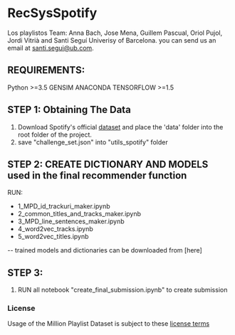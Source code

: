 # RecSysSpotify


Los playlistos Team: Anna Bach, Jose Mena, Guillem Pascual, Oriol Pujol, Jordi Vitrià and Santi Seguí
Univerisy of Barcelona.
you can send us an email at santi.segui@ub.com.

## REQUIREMENTS:
Python >=3.5
GENSIM
ANACONDA
TENSORFLOW >=1.5

## STEP 1: Obtaining The Data
1. Download Spotify's official [dataset](recsys-challenge.spotify.com/dataset) and place the 'data' folder into the root folder of the project. 
2. save "challenge_set.json" into "utils_spotify" folder

## STEP 2: CREATE DICTIONARY AND MODELS used in the final recommender function
RUN:
+ 1_MPD_id_trackuri_maker.ipynb
+ 2_common_titles_and_tracks_maker.ipynb
+ 3_MPD_line_sentences_maker.ipynb
+ 4_word2vec_tracks.ipynb	
+ 5_word2vec_titles.ipynb

-- trained models and dictionaries can be downloaded from [here] 

## STEP 3: 
1. RUN all notebook "create_final_submission.ipynb" to create submission


### License
Usage of the Million Playlist Dataset is subject to these 
[license terms](https://recsys-challenge.spotify.com/license)
